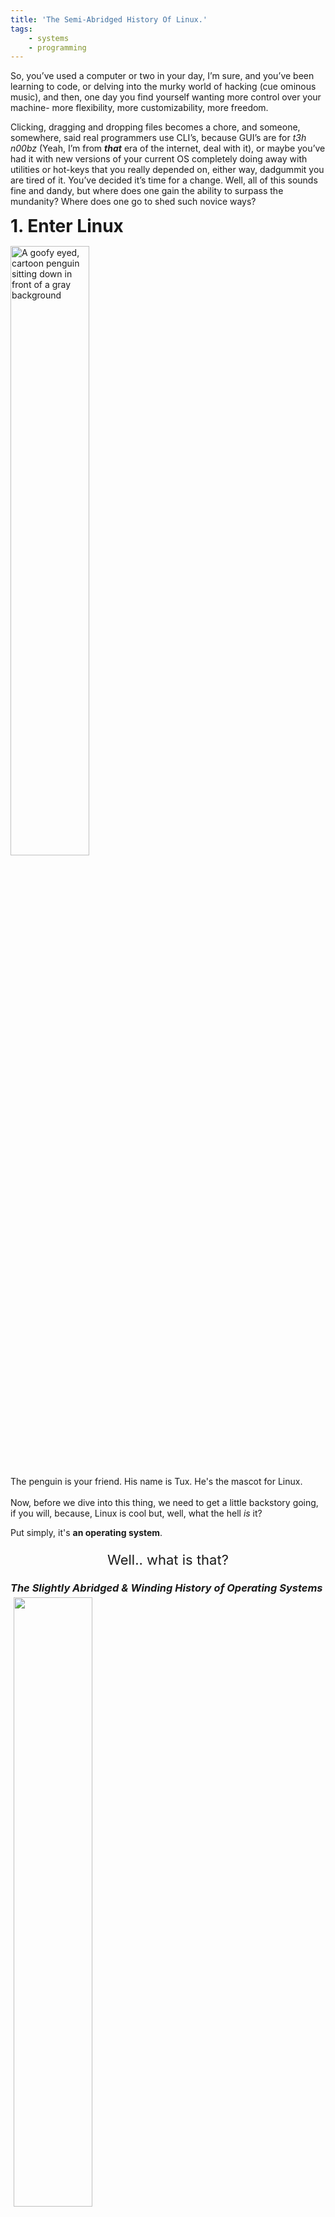 ```yaml
---
title: 'The Semi-Abridged History Of Linux.'
tags:
    - systems
    - programming
---
```

<head>
<meta property="og:image" content="/assets/media/topology.jpeg">
<div class="article-container">
    <p >So, you’ve used a computer or two in your day, I’m sure, and you’ve been learning to code, or delving into the murky world of hacking (cue ominous music), and then, one day you find yourself wanting more control over your machine- more flexibility, more customizability, more freedom.
    </p>
    <p >Clicking, dragging and dropping files becomes a chore, and someone, somewhere, said real programmers use CLI’s, because GUI’s are for <i>t3h n00bz</i> (Yeah, I’m from <b><i>that</b></i> era of the internet, deal with it), or maybe you’ve had it with new versions of your current OS completely doing away with utilities or hot-keys that you really depended on, either way, dadgummit you are tired of it. You’ve decided it’s time for a change. Well, all of this sounds fine and dandy, but where does one gain the ability to surpass the mundanity? Where does one go to shed such novice ways?
    </p>
    <h1 style="margin:0 auto;margin-bottom:15px;">1. Enter Linux</h1>
    <img src="/assets/media/tuxnix.jpg" 
     alt="A goofy eyed, cartoon penguin sitting down in front of a gray background"
     style="height:50%;width:50%;margin: 0 auto;"
    />
<p style="line-height:23px;margin-top:15px;">The penguin is your friend. His name is Tux. He's the mascot for Linux.</p> 
<p>Now, before we dive into this thing, we need to get a little backstory going, if you will, because, Linux is cool but, well, what the hell <i>is</i> it?</p>
<p>Put simply, it's <b>an operating system</b>.
</p>
<p style="display:flex;flex-directon:column;justify-content:space-evenly;font-size:22px;"> Well.. what is that?
</p>
 <h3 style="margin:0 auto;"><i><b>The Slightly Abridged & Winding History of Operating Systems</b></i></h3>
 <img src="/assets/media/osdiagram.jpg" style="height:50%;width:50%;align-items:center;align-content:center;align-self:center; margin: 5px 5px;"/>
 <p>An operating system is a well known example of system software, that manages the lower level responsibilities of your computer, such as scheduling tasks, processor time, communicating with I/O hardware (keyboard + mouse), et cetera, so that you don’t have to. Believe it or not, there was once a world with computers, wherein there existed no OS, often referred to as mainframes, or more colloquially, <i>big iron </i> (Totally naming a VM that one day). Back when mainframes were all the latest rage in technology, how did people use them to compute tasks, if there was no operating system?</p>
<img src="/assets/media/gracehopper.jpg" style="height:50%;width:50%;align-items:center;align-content:center;align-self:center; margin: 5px 5px;"/>
<p>The answer is, they carried all of their programs, and the data necessary for the program to accomplish whatever task it was designed to do, on punch cards/magnetic or paper tape. Those days are long gone, so we don’t often appreciate how effort intensive and grueling programming used to be (Yes, those magnetic spools are the JavaScript, your JSON, your database, and there was absolutely no git revert --commit-hash for when you messed up).
</p>
<p class="ttf spacing" style="font-size:22px;line-height:26px;">I would be remiss if I didn’t point out that in this picture is the woman, the myth, the legend, <a href="https://en.wikipedia.org/wiki/Grace_Hopper">Grace Hopper</a>, who wrote the first compiler, and invented <a href="https://en.wikipedia.org/wiki/FLOW-MATIC"><b><i>FLOW-MATIC</i></b></a>, the first english-like data processing language, as well as being directly involved in the creation of<a href="https://en.wikipedia.org/wiki/COBOL"><b><i>COBOL</i></b></a>. Talk about being <i>accomplished</i>.</p>
<p>As mainframe computers became more powerful, software, even in it’s infancy, began to eat the world. There were no longer queue’s of people waiting in line with their punch cards, and the programmers didn’t run their own programs anymore, but rather passed the punch cards off to machine operators. Security features began to be implemented to track what “code” accessed what file, and to limit what files certain software could access.</p>
<p>Time progressed, and these features, along with many other ones, began to coagulate into a program that would be started before the first “job program” the computer would run, that would do things such as signal when tapes needed to be changed, count the number of cards read, pages printed, etc. These programs and their ilk were referred to as “monitors”, before the term operating system was coined.</p>
<p>Circa 1956, the first operating system, <b>GM-NAA I/O</b>, was produced by the research division of GM, for use on an IBM mainframe, and brought about an era of vendor/hardware specific operating systems, each equipped with it’s own syntax, debugging tools, commands, meaning every time a new machine was released, all of the applications would have to be manually altered, refactored if you will, tested, and then “re-installed”, so that they would work properly. This is pretty much how it was, until 1960, when IBM began developing a series of machines that all had the same instructions and I/O design. While this particular venture wasn’t successful due to complications with hardware differences and that lovely habit of software development to take longer than you expect, it put an idea in the air, and signaled the end of an era.</p>
<h3 style="margin:0 auto;"><i><b>2. Enter Multics</b></i></h3>
<img src="/assets/media/multics.jpg" style="height:50%;width:50%;align-items:center;align-content:center;align-self:center; margin: 5px 5px;"/>
<p>Multics (<a href="https://en.wikipedia.org/wiki/Multiplexing">Multiplexed</a> Information and Computing Service), was born circa 1965, as a joint project between Bell Labs, GE and MIT. It was capable of using things like tree structured file systems, user and system documentation, segmented memory addresses, virtual memory, and a supervisor program that managed all of the necessary hardware resources. Towards the end of the 60’s, Bell Labs withdrew from the project, and GE sold it’s computer business to Honeywell, a conglomerate company, which turned Multics into a commercial product, which which did relatively well until 1985, when it was cancelled. (We’re almost there I promise you). </p>
<p>In 1969, something interesting happened, be it fate, fluke or chance, that would forever change the future of operating systems, and computation, for ever. Ken Thompson and Dennis Ritchie wanted to play a game, so, amongst the many other things they were working on at Bell Labs as the leads of a team of engineers, such as desiging the entire C language, they decided to rework the Multics OS into a system that would allow them to play the game as they desired. A colleague of theirs, unknowingly coined the phrase, and subsequent term that would be integral to the software community for decades to come: the Uniplexed Information and Computing Service, now commonly known as Unix.
<i>A fun bit of trivia is that no one is sure where the spelling with an x came from.</i> </p>
<p>By 1973, the Unix <a href="https://en.wikipedia.org/wiki/Kernel_%28operating_system%29">kernel</a> was written entirely in C, and was an OS like no other, sporting a hierarchical file system, a CLI/shell, and most important, portability
At this point, as the academic community began to flock towards Unix, and modify it for their various needs, at the same time, in different places around the country, perhaps world, even. Versions of the system made their way to computer science departments of various universities, with the most resultful being the University of California (Berkeley), in 1975. They went on to release their own implementation of the Unix system through their distribution arm, Berkeley Software Distribution, which ended up being the basis of a project ran by Darpa, in the late 70's.
With the Unix system becoming popular among computer-philes, scientists and programmers, it became obvious that the sprawling community of Unix users needed a standard upon which they could base further development, to alleviate the difficulties of figuring out which iteration of the system would actually support the software they developed, in a way that would allow them to keep innovating and evolving the kernel as they desired. This lead to a duopoly based on either System V (lead by AT&T/Bell Labs), or BSD (lead by Berkely Software Distribution). We’re almost there, I promise you. Really, I mean it this time.</p>
<h3 style="margin:0 auto;"><i><b>3. Welcome to Gnu (Pronounce the "G").</b></i></h3>
<img src="/assets/media/gnuox.jpg" style="height:50%;width:50%;align-items:center;align-content:center;align-self:center; margin: 5px 5px;"/>
<p class="ttf spacing" style="font-size:22px;line-height:26px;margin:0 auto;">Just look at that smug Gnu grin.</p>
<p style="margin-top:10px;">So, as the seventies wound up, we find ourselves again, at a moment not very much unlike the moment that Ken Thompson and Dennis Ritchie decided they were’ going to develop the Unix kernel, however, the star player this round is an individual by the name of Richard Stallman, and he would change the world of software development forever, just as did those before him. Whereas Unix was developed out of a more technical set of circumstances, the events that lead to the creation of GNU by Stallman, were largely cultural. In short, as software became more popular, companies began to not only withhold source code, in attempts to stymie the success of rival companies, but they began to utilize copyrights and licenses as well, which was throttled the creativity of the programming community. The best part of this is that, the thread that broke the gnu’s back was being denied access to the source code for a printer that was being used <i>at the lab he was working in</i>. Stallman had modified a prior machine to notify users if their requested print job was finished, or if there was a jam and wanted to replicate this for a new device.</p>
<p>Not very long after this event, several ARPANET mailing lists received a message, stating the plan for the development of the GNU operating system, with the following quote:
    <ul>
    <li style="font-size:22px;line-height:26px;margin:0 auto;margin-bottom:10px;width:75%;margin-left:10"> 
    <b>Why I Must Write GNU:</b>
    I consider that the golden rule requires that if I like a program, I must share it with other people who like it. I cannot in good
    conscience sign a nondisclosure agreement or a software license agreement. So that I can continue to use computers without violating my principles, I have decided to put together a sufficient body of free software so thatI will be able to get along without any software that is not free.</li></p>
<p>The GNU (which stands for “Gnu’s Not Unix”), kernel was created with the intention for it to be compatible with Unix programs, and to contain all of the usual utilities found on Unix systems, such as shells, C compilers, spreadsheets, in fact, GNU gave us Emacs, gdb, <i>and</i> gcc. In order to help fund the development of the GNU OS, and future pieces of software like it, Stallman created the Free Software Foundation, published the Free Software Definition through the FSF, thus bringing forth the foundation for the vibrant and productive OSS development community that all programmers benefit from today.
<i>It should be noted that Stallman didn’t necessary mean free as in software should cost zero dollars, but rather free as in having the freedom to share software, to access the source code, the freedom to change that code, and then share it some more.</i>
</p>
<p>While GNU gave us many things, it unfortunately fell victim to Xanadu syndrome, or Sagrada Família disorder, in that the hurd kernel, which drives the GNU OS has never quite reached completion to a degree that would allow it to be a standalone option for programmers, or users. This is likely due to the fact that the OS uses a particular type of architecture, known as server-client, as opposed to the monolithic architecture used by Unix and like systems.
Now, lets fast forward three or four years, and travel across the pond to the Netherlands, where we meet our next installment in the history of *nix:
<h3 style="width:100%;display:flex;flex-direction:row;justify-content:center;"><i><b>4. Enter Minix/Linux.</b></i></h3>
</p>
<img src="/assets/media/Minix318.jpg" style="height:50%;width:50%;display:block; margin-left: auto; margin-right: auto;"/>
<p style="margin-top:10px;">MINIX is a portmanteau of mini and Unix, developed originally by Andrew S. Tanenbaum in 1987, to express some of the concepts in Operating Systems: Design and Implemenetation, a textbook he wrote while teaching Computer Science at Vrije Universiteit. The textbook contained the MINIX source code in the back ( roughly ~12k lines of C), and it was also available on a set of floppy disks. This lead to the creation of a Usenet group, comprised of a very large number of developers/subscribers, a number of which were students, dedicated on expanding and developing the software system. One of these students, was Linus Torvalds.</p>
<p>Torvalds was attending college, studying computer science in the late 80's/early 90's, when he stumbled upon the book written by Tanenbaum, containing all of the information about the inner workings of the MINIX OS. Similar to Stallman, Torvalds found himself up against the wall of proprietary software and copyright licenses, staring down an exorbitant price for even the cheapest available UNIX system. Faced with the desire to use a UNIX system on an IBM computer, and no way to gain access to one, Linus had only one option: create an operating system himself. Being familiar with the MINIX OS, he used it as a conceptual launch pad for his own OS, a free unix-like operating system for the masses. Thus began the development of the Linux kernel, as a side project.</p>
<p>Originally titled “Freax”, Linus ended up switching to the name “Linux”, due to the fact that a colleague had already set up an FTP (File Transfer Protocol) server under that name. In the face of the hard work soon to be undertaken, for that small moment, a bit of laziness prevailed.
The most pivotal moment, in the history of Linux, is August 25th, 1991, the day that Linus send out a Usenet post to other developers, about a project he was working on, a unix-like system, based on Minix:
    <ul>    
    <li style="font-size:22px;line-height:26px;margin:0 auto;margin-bottom:10px;width:75%;margin-left:10">
   <b>Hello everybody out there using minix:</b>
   I'm doing a (free) operating system (just a hobby, won't be big and
   professional like gnu) for 386(486) AT clones.  This has been brewing
   since April, and is starting to get ready.  I'd like any feedback on
   things people like/dislike in minix, as my OS resembles it somewhat
   (same physical layout of the file-system (due to practical reasons)
   among other things).
   I've currently ported bash(1.08) and gcc(1.40), and things seem to work.
   This implies that I'll get something practical within a few months, and
   I'd like to know what features most people would want.  Any suggestions
   are welcome, but I won't promise I'll implement them :-)
                 Linus (torvalds@kruuna.helsinki.fi)</li>
    </ul>   
                 </p> 
 Over the next few years, over a hundred developers set to work developing the first functional version of the Linux OS, built around the Linux kernel, with the first release taking place a little over a year after the original Usenet post, sometime in 1992. Linux was now, officially an Operating System.
 </div>
 </head>